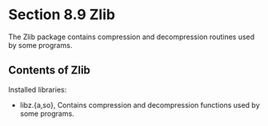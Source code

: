 # Section 8.9 Zlib
The Zlib package contains compression and decompression routines used by some
programs.

## Contents of Zlib
Installed libraries:
* libz.{a,so}, Contains compression and decompression functions used by some
  programs.

